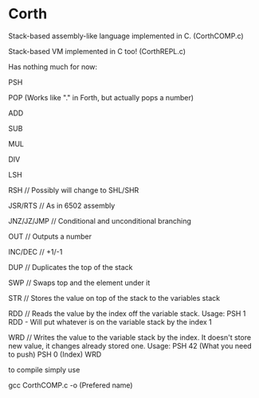 # Corth
Stack-based assembly-like language implemented in C. (CorthCOMP.c)

Stack-based VM implemented in C too! (CorthREPL.c)

Has nothing much for now:

PSH <number>

POP (Works like "." in Forth, but actually pops a number)

ADD

SUB

MUL

DIV

LSH

RSH // Possibly will change to SHL/SHR

JSR/RTS // As in 6502 assembly

JNZ/JZ/JMP // Conditional and unconditional branching

OUT // Outputs a number

INC/DEC // +1/-1 

DUP // Duplicates the top of the stack

SWP // Swaps top and the element under it

STR // Stores the value on top of the stack to the variables stack

RDD // Reads the value by the index off the variable stack. Usage: PSH 1 RDD - Will put whatever is on the variable stack by the index 1

WRD // Writes the value to the variable stack by the index. It doesn't store new value, it changes already stored one. Usage: PSH 42 (What you need to push) PSH 0 (Index) WRD  

to compile simply use 

gcc CorthCOMP.c -o (Prefered name)

